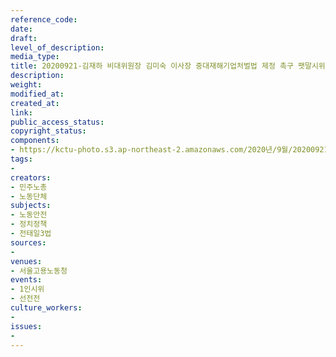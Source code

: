 ```yaml
---
reference_code: 
date: 
draft: 
level_of_description: 
media_type: 
title: 20200921-김재하 비대위원장 김미숙 이사장 중대재해기업처벌법 제정 촉구 팻말시위
description: 
weight: 
modified_at: 
created_at: 
link: 
public_access_status: 
copyright_status: 
components:
- https://kctu-photo.s3.ap-northeast-2.amazonaws.com/2020년/9월/20200921-김재하+비대위원장+김미숙+이사장+중대재해기업처벌법+제정+촉구+팻말시위/_PIG5324.JPG
tags:
- 
creators:
- 민주노총
- 노동단체
subjects:
- 노동안전
- 정치정책
- 전태일3법
sources:
- 
venues:
- 서울고용노동청
events:
- 1인시위
- 선전전
culture_workers:
- 
issues:
- 
---
```

